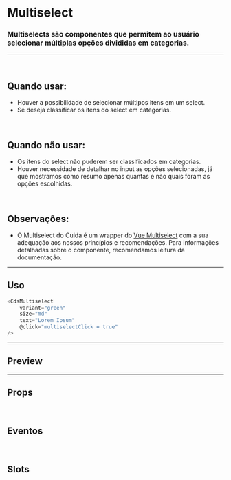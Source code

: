 # Multiselect

### Multiselects são componentes que permitem ao usuário selecionar múltiplas opções divididas em categorias.
---
<br>

## Quando usar:
- Houver a possibilidade de selecionar múltipos itens em um select.
- Se deseja classificar os itens do select em categorias.

<br>

## Quando não usar:
- Os itens do select não puderem ser classificados em categorias.
- Houver necessidade de detalhar no input as opções selecionadas, já que mostramos como resumo apenas quantas e não quais foram as opções escolhidas.

<br>

## Observações:
- O Multiselect do Cuida é um wrapper do <a href="https://vue-multiselect.js.org/">Vue Multiselect</a>
com a sua adequação aos nossos princípios e recomendações. Para informações detalhadas sobre o componente, recomendamos
leitura da documentação.

---

## Uso

```js
<CdsMultiselect
	variant="green"
	size="md"
	text="Lorem Ipsum"
	@click="multiselectClick = true"
/>
```

---

## Preview

<PreviewBuilder
	:args
	:events
	:component="CdsMultiselect"
/>

<!-- <CdsMultiselect
	:options
	v-model="value"
	label="title"
/> -->

---

## Props

<APITable
	name="CdsMultiselect"
	section="props"
/>
<br>

## Eventos

<APITable
	name="CdsMultiselect"
	section="events"
/>
<br>

## Slots

<APITable
	name="CdsMultiselect"
	section="slots"
/>

<script setup>
import { ref } from 'vue';
import CdsMultiselect from '@/components/Multiselect.vue';
import Multiselect from 'vue-multiselect';

const events = [
	'update:modelValue'
];

const value = ref([])

const options = [
    {
        "id": "hearing",
        "value": "Auditiva"
    },
    {
        "id": "physical",
        "value": "Física"
    },
    {
        "id": "intellectual",
        "value": "Intelectual"
    },
    {
        "id": "mental",
        "value": "Mental"
    },
    {
        "id": "dwarfism",
        "value": "Nanismo"
    },
    {
        "id": "visual",
        "value": "Visual"
    },
    {
        "id": "microcephaly",
        "value": "Microcefalia"
    }
];

const args = ref({
	options,
	label: 'Séries',
	optionsField: 'id',
	trackBy: 'value',
	variant: 'green',
});
</script>
